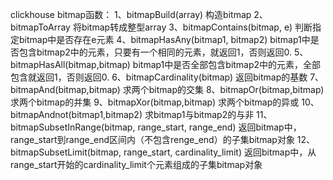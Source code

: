 clickhouse bitmap函数：
1、bitmapBuild(array) 构造bitmap
2、bitmapToArray  将bitmap转成整型array
3、bitmapContains(bitmap, e)   判断指定bitmap中是否存在e元素
4、bitmapHasAny(bitmap1, bitmap2)  bitmap1中是否包含bitmap2中的元素，只要有一个相同的元素，就返回1，否则返回0.
5、bitmapHasAll(bitmap,bitmap) bitmap1中是否全部包含bitmap2中的元素，全部包含就返回1，否则返回0.
6、bitmapCardinality(bitmap) 返回bitmap的基数
7、bitmapAnd(bitmap,bitmap) 求两个bitmap的交集
8、bitmapOr(bitmap,bitmap) 求两个bitmap的并集
9、bitmapXor(bitmap,bitmap) 求两个bitmap的异或
10、bitmapAndnot(bitmap1,bitmap2) 求bitmap1与bitmap2的与非
11、bitmapSubsetInRange(bitmap, range_start, range_end)
返回bitmap中，range_start到range_end区间内（不包含renge_end）的子集bitmap对象
12、bitmapSubsetLimit(bitmap, range_start, cardinality_limit)
返回bitmap中，从range_start开始的cardinality_limit个元素组成的子集bitmap对象
